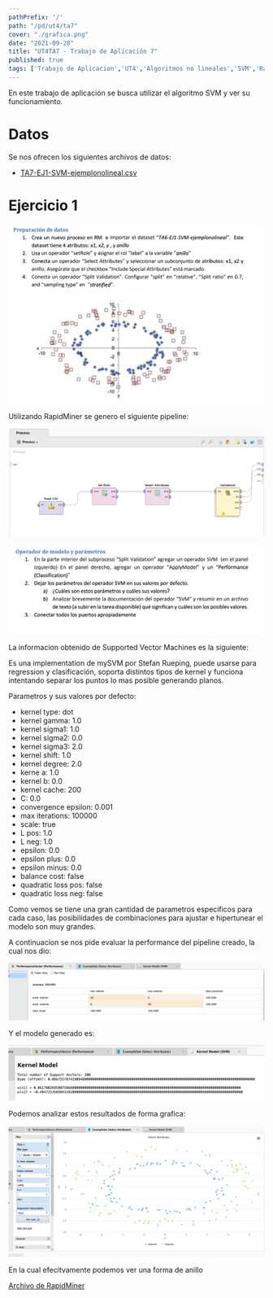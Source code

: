 ```yaml
---
pathPrefix: '/'
path: "/pd/ut4/ta7"
cover: "./grafica.png"
date: "2021-09-28"
title: "UT4TA7 - Trabajo de Aplicación 7"
published: true
tags: ['Trabajo de Aplicacion','UT4','Algoritmos no lineales','SVM','RapidMiner']
---
```


En este trabajo de aplicación se busca utilizar el algoritmo SVM y ver su funcionamiento.

# Datos

Se nos ofrecen los siguientes archivos de datos:
- [TA7-EJ1-SVM-ejemplonolineal.csv](https://github.com/JuanFKurucz/ia-portfolio/blob/main/content/posts/ut/ut4/ta/ta7/TA7-EJ1-SVM-ejemplonolineal.csv)

# Ejercicio 1


![ej1](https://github.com/JuanFKurucz/ia-portfolio/blob/main/content/posts/ut/ut4/ta/ta7/ej1.png?raw=true)

Utilizando RapidMiner se genero el siguiente pipeline:

![rapidminer](https://github.com/JuanFKurucz/ia-portfolio/blob/main/content/posts/ut/ut4/ta/ta7/rapidminer.png?raw=true)

![ej2](https://github.com/JuanFKurucz/ia-portfolio/blob/main/content/posts/ut/ut4/ta/ta7/ej2.png?raw=true)

La informacion obtenido de Supported Vector Machines es la siguiente:

Es una implementation de mySVM por Stefan Rueping, puede usarse para regression y clasificación, soporta distintos tipos de kernel y funciona intentando separar los puntos lo mas posible generando planos.

Parametros y sus valores por defecto:
- kernel type: dot
- kernel gamma: 1.0
- kernel sigma1: 1.0
- kernel sigma2: 0.0
- kernel sigma3: 2.0
- kernel shift: 1.0
- kernel degree: 2.0
- kerne a: 1.0
- kernel b: 0.0
- kernel cache: 200
- C: 0.0
- convergence epsilon: 0.001
- max iterations: 100000
- scale: true
- L pos: 1.0
- L neg: 1.0
- epsilon: 0.0
- epsilon plus: 0.0
- epsilon minus: 0.0
- balance cost: false
- quadratic loss pos: false
- quadratic loss neg: false

Como vemos se tiene una gran cantidad de parametros especificos para cada caso, las posibilidades de combinaciones para ajustar e hipertunear el modelo son muy grandes.

A continuacion se nos pide evaluar la performance del pipeline creado, la cual nos dio:

![performance](https://github.com/JuanFKurucz/ia-portfolio/blob/main/content/posts/ut/ut4/ta/ta7/performance.png?raw=true)

Y el modelo generado es:

![kernel](https://github.com/JuanFKurucz/ia-portfolio/blob/main/content/posts/ut/ut4/ta/ta7/kernel.png?raw=true)

Podemos analizar estos resultados de forma grafica:

![grafica](https://github.com/JuanFKurucz/ia-portfolio/blob/main/content/posts/ut/ut4/ta/ta7/grafica.png?raw=true)

En la cual efecitvamente podemos ver una forma de anillo

[Archivo de RapidMiner](https://github.com/JuanFKurucz/ia-portfolio/blob/main/content/posts/ut/ut4/ta/ta7/model.rmp)

